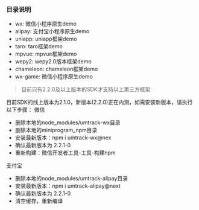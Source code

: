 ### 目录说明
* wx: 微信小程序原生demo
* alipay: 支付宝小程序原生demo
* uniapp: uniapp框架demo
* taro: taro框架demo
* mpvue: mpvue框架demo
* wepy2: wepy2.0版本框架demo
* chameleon: chameleon框架demo
* wx-game: 微信小程序原生demo

> 目前只有2.2.0及以上版本的SDK才支持以上第三方框架

目前SDK的线上版本为2.1.0，新版本(2.2.0)正在内测，如需安装新版本，请执行以下步骤：
微信
* 删除本地的node_modules/umtrack-wx目录
* 删除本地的miniprogram_npm目录
* 安装最新版本：npm i umtrack-wx@nex
* 确认最新版本为 2.2.1-0
* 重新构建：微信开发者工具-工具-构建npm

支付宝
* 删除本地的node_modules/umtrack-alipay目录
* 安装最新版本：npm i umtrack-alipay@next
* 确认最新版本为 2.2.1-0
* 清空缓存，重新编译
